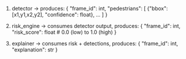 1. detector → produces:
   {
     "frame_id": int,
     "pedestrians": [
       {"bbox": [x1,y1,x2,y2], "confidence": float},
       …
     ]
   }

2. risk_engine → consumes detector output, produces:
   {
     "frame_id": int,
     "risk_score": float   # 0.0 (low) to 1.0 (high)
   }

3. explainer → consumes risk + detections, produces:
   {
     "frame_id": int,
     "explanation": str
   }
